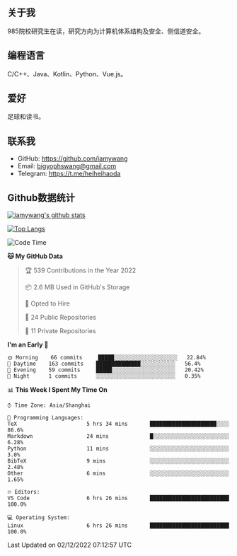 ## 关于我

985院校研究生在读，研究方向为计算机体系结构及安全、侧信道安全。

## 编程语言

C/C++、Java、Kotlin、Python、Vue.js。

## 爱好

足球和读书。

## 联系我

- GitHub: https://github.com/iamywang
- Email: bigyophswang@gmail.com
- Telegram: https://t.me/heiheihaoda

## Github数据统计

[![iamywang's github stats](https://github-readme-stats.vercel.app/api?username=iamywang&count_private=true&show_icons=true)]()

[![Top Langs](https://github-readme-stats.vercel.app/api/top-langs/?username=iamywang&layout=compact)]()

<!--START_SECTION:waka-->
![Code Time](http://img.shields.io/badge/Code%20Time-626%20hrs%2037%20mins-blue)

**🐱 My GitHub Data** 

> 🏆 539 Contributions in the Year 2022
 > 
> 📦 2.6 MB Used in GitHub's Storage 
 > 
> 💼 Opted to Hire
 > 
> 📜 24 Public Repositories 
 > 
> 🔑 11 Private Repositories  
 > 
**I'm an Early 🐤** 

```text
🌞 Morning    66 commits     █████░░░░░░░░░░░░░░░░░░░░   22.84% 
🌆 Daytime    163 commits    ██████████████░░░░░░░░░░░   56.4% 
🌃 Evening    59 commits     █████░░░░░░░░░░░░░░░░░░░░   20.42% 
🌙 Night      1 commits      ░░░░░░░░░░░░░░░░░░░░░░░░░   0.35%

```


📊 **This Week I Spent My Time On** 

```text
⌚︎ Time Zone: Asia/Shanghai

💬 Programming Languages: 
TeX                      5 hrs 34 mins       █████████████████████░░░░   86.6% 
Markdown                 24 mins             █░░░░░░░░░░░░░░░░░░░░░░░░   6.28% 
Python                   11 mins             ░░░░░░░░░░░░░░░░░░░░░░░░░   3.0% 
BibTeX                   9 mins              ░░░░░░░░░░░░░░░░░░░░░░░░░   2.48% 
Other                    6 mins              ░░░░░░░░░░░░░░░░░░░░░░░░░   1.65%

🔥 Editors: 
VS Code                  6 hrs 26 mins       █████████████████████████   100.0%

💻 Operating System: 
Linux                    6 hrs 26 mins       █████████████████████████   100.0%

```


 Last Updated on 02/12/2022 07:12:57 UTC
<!--END_SECTION:waka-->

